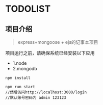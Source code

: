 # TODOLIST

## 项目介绍

> express+mongoose + ejs的记事本项目

项目运行之前，请确保系统已经安装以下应用

* 1.node
* 2.mongodb

```npm
npm install

npm run start
//然后访问http://localhost:3000/login
//默认账号密码为 admin 123123
```